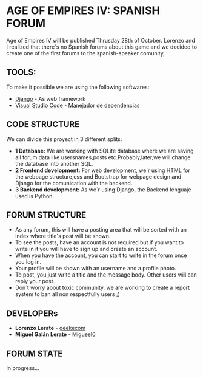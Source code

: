 # AGE OF EMPIRES IV: SPANISH FORUM

Age of Empires IV will be published Thrusday 28th of October. Lorenzo and I realized that there´s no Spanish forums about this game and we decided to create one of the first forums to the spanish-speaker comunity,

## TOOLS:

To make it possible we are using the following softwares:

* [Django](https://www.djangoproject.com/) - As web framework
* [Visual Studio Code](https://code.visualstudio.com/) - Manejador de dependencias

## CODE STRUCTURE
We can divide this proyect in 3 different splits:

* **1 Database:** We are working with SQLite database where we are saving all forum data like usersnames,posts etc.Probably,later,we will change the database into another SQL. 
* **2 Frontend development:** For web development, we´r using HTML for the webpage structure,css and Bootstrap for webpage design and Django for the comunication with the backend.
* **3 Backend development:** As we´r using Django, the Backend lenguaje used is Python.

## FORUM STRUCTURE
* As any forum, this will have a posting area that will be sorted with an index where title´s post will be shown.
* To see the posts, have an account is not required but if you want to write in it you will have to sign up and create an account.
* When you have the account, you can start to write in the forum once you log in.
* Your profile will be shown with an username and a profile photo.
* To post, you just write a title and the message body. Other users will can reply your post.
* Don´t worry about toxic community, we are working to create a report system to ban all non respectfully users ;)

## DEVELOPERs

* **Lorenzo Lerate** - [geekecom](https://github.com/geekecom)
* **Miguel Galán Lerate** - [Migueel0](https://github.com/Migueel0)

## FORUM STATE 
In progress...
